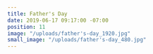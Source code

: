 ```yaml
---
title: Father's Day
date: 2019-06-17 09:17:00 -07:00
position: 11
image: "/uploads/father's-day_1920.jpg"
small_image: "/uploads/father's-day_480.jpg"
---
```


